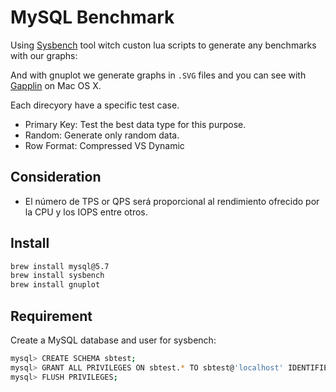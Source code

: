 # MySQL Benchmark

Using [Sysbench](https://github.com/akopytov/sysbench) tool witch custon lua
scripts to generate any benchmarks with our graphs:

And with gnuplot we generate graphs in `.SVG` files and you can see with
[Gapplin](http://gapplin.wolfrosch.com) on Mac OS X.

Each direcyory have a specific test case.

- Primary Key: Test the best data type for this purpose.
- Random: Generate only random data.
- Row Format: Compressed VS Dynamic

## Consideration

- El número de TPS or QPS será proporcional al rendimiento ofrecido por la CPU y los IOPS entre otros.

## Install

```bash
brew install mysql@5.7
brew install sysbench
brew install gnuplot
```

## Requirement

Create a MySQL database and user for sysbench:

```bash
mysql> CREATE SCHEMA sbtest;
mysql> GRANT ALL PRIVILEGES ON sbtest.* TO sbtest@'localhost' IDENTIFIED BY 'sbtest';
mysql> FLUSH PRIVILEGES;

```
